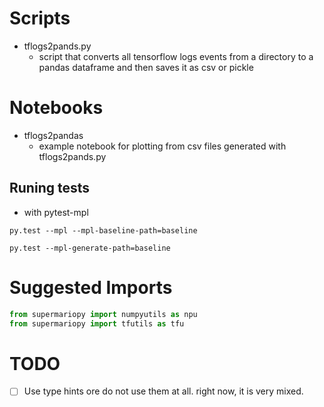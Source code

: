 # Scripts

* tflogs2pands.py
    * script that converts all tensorflow logs events from a directory to a pandas dataframe and then saves it as csv or pickle

# Notebooks

* tflogs2pandas
    * example notebook for plotting from csv files generated with tflogs2pands.py


## Runing tests

* with pytest-mpl
```bast
py.test --mpl --mpl-baseline-path=baseline

py.test --mpl-generate-path=baseline
```


# Suggested Imports

```python
from supermariopy import numpyutils as npu
from supermariopy import tfutils as tfu
```


# TODO
 - [ ] Use type hints ore do not use them at all. right now, it is very mixed.